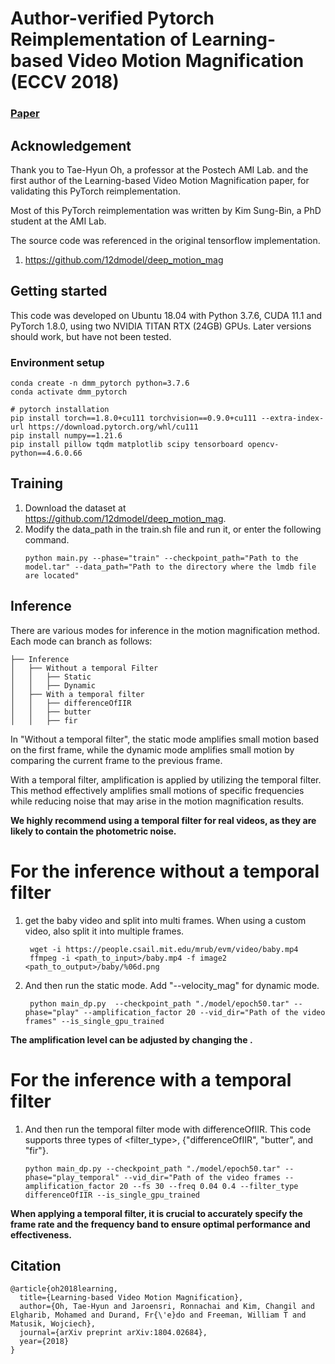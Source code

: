 # Author-verified Pytorch Reimplementation of Learning-based Video Motion Magnification (ECCV 2018)
### [Paper](https://www.ecva.net/papers/eccv_2018/papers_ECCV/papers/Tae-Hyun_Oh_Learning-based_Video_Motion_ECCV_2018_paper.pdf)

## Acknowledgement
Thank you to Tae-Hyun Oh, a professor at the Postech AMI Lab. and the first author of the Learning-based Video Motion Magnification paper, for validating this PyTorch reimplementation.

Most of this PyTorch reimplementation was written by Kim Sung-Bin, a PhD student at the AMI Lab.

The source code was referenced in the original tensorflow implementation.
1. https://github.com/12dmodel/deep_motion_mag

## Getting started
This code was developed on Ubuntu 18.04 with Python 3.7.6, CUDA 11.1 and PyTorch 1.8.0, using two NVIDIA TITAN RTX (24GB) GPUs. 
Later versions should work, but have not been tested.

### Environment setup

```
conda create -n dmm_pytorch python=3.7.6
conda activate dmm_pytorch

# pytorch installation
pip install torch==1.8.0+cu111 torchvision==0.9.0+cu111 --extra-index-url https://download.pytorch.org/whl/cu111
pip install numpy==1.21.6
pip install pillow tqdm matplotlib scipy tensorboard opencv-python==4.6.0.66
```

## Training
1. Download the dataset at https://github.com/12dmodel/deep_motion_mag.
2. Modify the data_path in the train.sh file and run it, or enter the following command.
    ```
    python main.py --phase="train" --checkpoint_path="Path to the model.tar" --data_path="Path to the directory where the lmdb file are located"
    ```

## Inference
There are various modes for inference in the motion magnification method. Each mode can branch as follows:

    ├── Inference
    │   ├── Without a temporal Filter
    │   │   ├── Static
    │   │   ├── Dynamic
    │   ├── With a temporal filter   
    │   │   ├── differenceOfIIR
    │   │   ├── butter
    │   │   ├── fir

In "Without a temporal filter", the static mode amplifies small motion based on the first frame, while the dynamic mode amplifies small motion by comparing the current frame to the previous frame.

With a temporal filter, amplification is applied by utilizing the temporal filter. This method effectively amplifies small motions of specific frequencies while reducing noise that may arise in the motion magnification results.

**We highly recommend using a temporal filter for real videos, as they are likely to contain the photometric noise.** 

    
# For the inference without a temporal filter

1) get the baby video and split into multi frames. When using a custom video, also split it into multiple frames.

        wget -i https://people.csail.mit.edu/mrub/evm/video/baby.mp4
        ffmpeg -i <path_to_input>/baby.mp4 -f image2 <path_to_output>/baby/%06d.png

2) And then run the static mode. Add "--velocity_mag" for dynamic mode.

        python main_dp.py  --checkpoint_path "./model/epoch50.tar" --phase="play" --amplification_factor 20 --vid_dir="Path of the video frames" --is_single_gpu_trained

**The amplification level can be adjusted by changing the <amplification factor>.** 

# For the inference with a temporal filter

1) And then run the temporal filter mode with differenceOfIIR. This code supports three types of <filter_type>, {"differenceOfIIR", "butter", and "fir"}.
      
       python main_dp.py --checkpoint_path "./model/epoch50.tar" --phase="play_temporal" --vid_dir="Path of the video frames --amplification_factor 20 --fs 30 --freq 0.04 0.4 --filter_type differenceOfIIR --is_single_gpu_trained

**When applying a temporal filter, it is crucial to accurately specify the frame rate <fs> and the frequency band <freq> to ensure optimal performance and effectiveness.** 

## Citation
    @article{oh2018learning,
      title={Learning-based Video Motion Magnification},
      author={Oh, Tae-Hyun and Jaroensri, Ronnachai and Kim, Changil and Elgharib, Mohamed and Durand, Fr{\'e}do and Freeman, William T and Matusik, Wojciech},
      journal={arXiv preprint arXiv:1804.02684},
      year={2018}
    }
